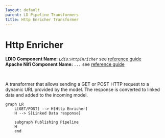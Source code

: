 ```yaml
---
layout: default
parent: LD Pipeline Transformers
title: Http Enricher Transformer
---
```


# Http Enricher

<b>LDIO Component Name:</b> <i>`Ldio:HttpEnricher`</i> see [reference guide]() <br>
<b>Apache Nifi Component Name:</b> <i>`...`</i> see [reference guide]()

<br>

A transformer that allows sending a GET or POST HTTP request to a dynamic URL provided by the model.
The response is converted to linked data and added to the incoming model.


```mermaid
graph LR
    L[GET/POST] --> H[Http Enricher]
    H --> S[Linked Data response]

    subgraph Publishing Pipeline
    H
    end
```

